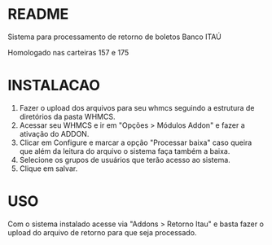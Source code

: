 # README #

Sistema para processamento de retorno de boletos Banco ITAÚ

Homologado nas carteiras 157 e 175

# INSTALACAO #

1. Fazer o upload dos arquivos para seu whmcs seguindo a estrutura de diretórios da pasta WHMCS.
2. Acessar seu WHMCS e ir em "Opções > Módulos Addon" e fazer a ativação do ADDON.
3. Clicar em Configure e marcar a opção "Processar baixa" caso queira que além da leitura do arquivo o sistema faça também a baixa.
4. Selecione os grupos de usuários que terão acesso ao sistema.
5. Clique em salvar.

# USO #

Com o sistema instalado acesse via "Addons > Retorno Itau" e basta fazer o upload do arquivo de retorno para que seja processado.
